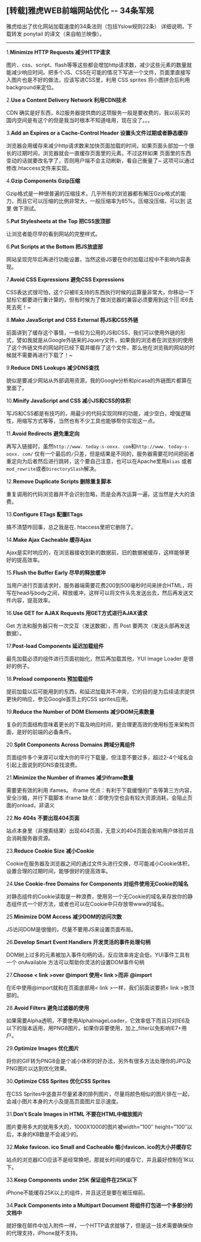 ## [转载]雅虎WEB前端网站优化 -- 34条军规

雅虎给出了优化网站加载速度的34条法则（包括Yslow规则22条） 详细说明，下载转发 ponytail 的译文（来自帕兰映像）。

---

1.**Minimize HTTP Requests 减少HTTP请求**

图片、css、script、flash等等这些都会增加http请求数，减少这些元素的数量就能减少响应时间。把多个JS、CSS在可能的情况下写进一个文件，页面里直接写入图片也是不好的做法，应该写进CSS里，利用 CSS sprites 将小图拼合后利用background来定位。

2.**Use a Content Delivery Network 利用CDN技术**

CDN 确实是好东西，8过服务器提供商的这项服务一般是要收费的，我以前买的国内空间是有这个的但是我当时根本不知道啥用，现在没了。。。

3.**Add an Expires or a Cache-Control Header 设置头文件过期或者静态缓存**

浏览器会用缓存来减少http请求数来加快页面加载的时间，如果页面头部加一个很长的过期时间，浏览器就会一直缓存页面里的元素。不过这样如果 页面里的东西变动的话就要改名字了，否则用户端不会主动刷新，看自己衡量了~ 这项可以通过修改.htaccess文件来实现。

4.**Gzip Components Gzip压缩**

Gzip格式是一种很普遍的压缩技术，几乎所有的浏览器都有解压Gzip格式的能力，而且它可以压缩的比例非常大，一般压缩率为85%。压缩没压缩，可以到 这里 做下测试。

5.**Put Stylesheets at the Top 把CSS放顶部**

让浏览者能尽早的看到网站的完整样式。

6.**Put Scripts at the Bottom 把JS放底部**

网站呈现完毕后再进行功能设置，当然这些JS要在你的加载过程中不影响内容表现。

7.**Avoid CSS Expressions 避免CSS Expressions**

CSS表达式很可怕，这个只被IE支持的东西执行时候的运算量非常大，你移动一下鼠标它都要进行重计算的，但有时候为了做浏览器的兼容必须要用到这个||| IE6去死去死！~

8.**Make JavaScript and CSS External 将JS和CSS外链**

前面讲到了缓存这个事情，一些较为公用的JS和CSS，我们可以使用外链的形式，譬如我就是从Google外链来的Jquery文件，如果我的浏览者在浏览别的使用了这个外链文件的网站时已经下载并缓存了这个文件，那么他在浏览我的网站的时候就不需要再进行下载了！~

9.**Reduce DNS Lookups 减少DNS查找**

貌似是要减少网站从外部调用资源，我的Google分析和picasa的外链图片都算在里面了。

10.**Minify JavaScript and CSS 减小JS和CSS的体积**

写JS和CSS都是有技巧的，用最少的代码实现同样的功能，减少空白，增强逻辑性，用缩写方式等等，当然也有不少工具也能够帮你实现这一点。

11.**Avoid Redirects 避免重定向**

再写入链接时，虽然`http://www. today-s-ooxx. com`和`http://www. today-s-ooxx. com/` 仅有一个最后的`/`只差，但是结果是不同的，服务器需要花时间把前者重定向为后者然后进行跳转，这个要自己注意，也可以在Apache里用`Alias` 或者`mod_rewrite`或者`DirectorySlash`解决。

12.**Remove Duplicate Scripts 删除重复脚本**

重复调用的代码浏览器并不会识别忽略，而是会再次运算一遍，这当然是大大的浪费。

13.**Configure ETags 配置ETags**

搞不清楚咋回事，总之我是在. htaccess里把它删除了。

14.**Make Ajax Cacheable 缓存Ajax**

Ajax是实时响应的，在浏览器接收到新的数据前，旧的数据被缓存，这样能够更好的提高效率。

15.**Flush the Buffer Early 尽早的释放缓冲**

当用户进行页面请求时，服务器端需要花费200到500毫秒时间来拼合HTML，将写在head与body之间，释放缓冲，这样可以将文件头先发送出去，然后再发送文件内容，提高效率。

16.**Use GET for AJAX Requests 用GET方式进行AJAX请求**

Get 方法和服务器只有一次交互（发送数据），而 Post 要两次（发送头部再发送数据）。

17.**Post-load Components 延迟加载组件**

最先加载必须的组件进行页面初始化，然后再加载其他，YUI Image Loader 是很好的例子。

18.**Preload components 预加载组件**

提前加载以后可能用到的东西，和延迟加载并不冲突，它的目的是为后续请求提供更快的响应，参见Google首页上的CSS sprites应用。

19.**Reduce the Number of DOM Elements 减少DOM元素数量**

复杂的页面结构意味着更长的下载及响应时间，更合理更高效的使用标签来架构页面，是好的前端的必备条件。

20.**Split Components Across Domains 跨域分离组件**

页面组件多个来源可以增大你的平行下载量，但注意不要过多，超过2-4个域名会引起上面说到的DNS查找浪费。

21.**Minimize the Number of iframes 减少iframe数量**

需要更有效的利用 ifames。
iframe 优点：有利于下载缓慢的广告等第三方内容，安全沙箱，并行下载脚本
iframe 缺点：即使为空也会有较大资源消耗，会阻止页面的onload，非语义

22.**No 404s 不要出现404页面**

站点本身里（非搜索结果）出现404页面，无意义的404页面会影响用户体验并且会消耗服务器资源。

23.**Reduce Cookie Size 减小Cookie**

Cookie在服务器及浏览器之间的通过文件头进行交换，尽可能减小Cookie体积，设置合理的过期时间，能够很好的提高效率。

24.**Use Cookie-free Domains for Components 对组件使用无Cookie的域名**

对静态组件的Cookie读取是一种浪费，使用另一个无Cookie的域名来存放你的静态组件式一个好方法，或者也可以在Cookie中只存放带www的域名。

25.**Minimize DOM Access 减少DOM的访问次数**

JS访问DOM是很慢的，尽量不要用JS来设置页面布局。

26.**Develop Smart Event Handlers 开发灵活的事件处理句柄**

DOM树上过多的元素被加入事件句柄的话，反应效率肯定会低，YUI事件工具有一个 onAvailable 方法可以帮助你灵活的设置DOM事件句柄

27.**Choose < link >over @import 使用< link >而非 @import**

在IE中使用@import就和在页面底部用< link >一样，我们前面说要把< link >放顶部的。

28.**Avoid Filters 避免过滤器的使用**

如果需要Alpha透明，不要使用AlphaImageLoader，它效率低下而且只对IE6及以下的版本适用，用PNG8图片。如果你非要使用，加上_filter以免影响IE7+用户。

29.**Optimize Images 优化图片**

将你的GIF转为PNG8会是个减小体积的好办法，另外有很多方法处理你的JPG及PNG图片以达到优化效果。

30.**Optimize CSS Sprites 优化CSS Sprites**

在CSS Sprites中竖直并尽量紧凑的排列图片，尽量将颜色相似的图片排在一起，会减小图片本身的大小及提高页面图片显示速度。

31.**Don’t Scale Images in HTML 不要在HTML中缩放图片**

图片要用多大的就用多大的，1000X1000的图片被width=”100″ height=”100″以后，本身的KB数是不会减少的。

32.**Make favicon. ico Small and Cacheable 缩小favicon. ico的大小并缓存它**

站点的浏览器ICO应该不是经常换吧，那就长时间的缓存它，并且最好控制在1K以下。

33.**Keep Components under 25K 保证组件在25K以下**

iPhone不能缓存25K以上的组件，并且这还是要在被压缩前。

34.**Pack Components into a Multipart Document 将组件打包进一个多部分的文档中**

就好像在邮件中加入附件一样，一个HTTP请求就够了，但是这一技术需要确保你的代理支持，iPhone就不支持。